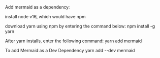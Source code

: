 Add mermaid as a dependency: 

install node v16, which would have npm

download yarn using npm by entering the command below: npm install -g yarn

After yarn installs, enter the following command: yarn add mermaid

To add Mermaid as a Dev Dependency yarn add --dev mermaid